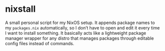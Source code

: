 # nixstall
A small personal script for my NixOS setup. It appends package names to my `packages.nix` automatically, so I don’t have to open and edit it every time I want to install something. It basically acts like a lightweight package manager wrapper for any distro that manages packages through editable config files instead of commands.
